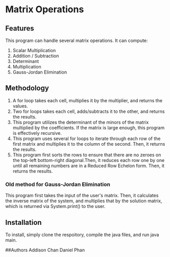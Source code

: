 # Matrix Operations

## Features
This program can handle several matrix operations.
It can compute:
1. Scalar Multiplication
2. Addition / Subtraction
3. Determinant
4. Multiplication
5. Gauss-Jordan Elimination

## Methodology
1. A for loop takes each cell, multiplies it by the multiplier, and returns the values.
2. Two for loops takes each cell, adds/subtracts it to the other, and returns the results.
3. This program utilizes the determinant of the minors of the matrix multiplied by the coefficients. If the matrix is large enough, this program is effectively recursive.
4. This program uses several for loops to iterate through each row of the first matrix and multiplies it to the column of the second. Then, it returns the results.
5. This program first sorts the rows to ensure that there are no zeroes on the top-left bottom-right diagonal.Then, it reduces each row one by one until all remaining numbers are in a Reduced Row Echelon form. Then, it returns the results.

### Old method for Gauss-Jordan Elimination
This program first takes the input of the user's matrix. Then, it calculates the inverse matrix of the system, and multiplies that by the solution matrix, which is returned via System.print() to the user.

## Installation
To install, simply clone the respoitory, compile the java files, and run java main.

##Authors
Addison Chan
Daniel Phan
